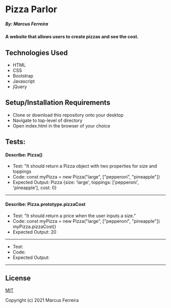 # Pizza Parlor

##### By: Marcus Ferreira

#### A website that allows users to create pizzas and see the cost.

## Technologies Used

* HTML
* CSS
* Bootstrap
* Javascript
* jQuery

## Setup/Installation Requirements

* Clone or download this repository onto your desktop
* Navigate to top-level of directory
* Open index.html in the browser of your choice

## Tests:

#### Describe: Pizza()

- Test: "It should return a Pizza object with two properties for size and toppings
- Code: const myPizza = new Pizza("large", ["pepperoni", "pineapple"])
- Expected Output: Pizza {size: 'large', toppings: ['pepperoni', 'pineapple'], cost: 0}
---
#### Describe: Pizza.prototype.pizzaCost

- Test: "It should return a price when the user inputs a size."
- Code: const myPizza = new Pizza("large", ["pepperoni", "pineapple"])
myPizza.pizzaCost()
- Expected Output: 20
---
- Test:
- Code: 
- Expected Output:
---

## License

[MIT](https://opensource.org/licenses/MIT)


Copyright (c) 2021 Marcus Ferreira